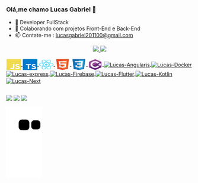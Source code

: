 ### Olá,me chamo Lucas Gabriel 👋



- 🔭 Developer FullStack
- 👯 Colaborando com projetos Front-End e Back-End
- 📫 Contate-me : lucasgabriel201100@gmail.com


<div align="center">
  <a href="https://github.com/rafaballerini">
  <img height="180em" src="https://github-readme-stats.vercel.app/api?username=Lucas-Gabriel2A&show_icons=true&theme=blue-green&include_all_commits=true&count_private=true"/>
  <img height="180em" src="https://github-readme-stats.vercel.app/api/top-langs/?username=Lucas-Gabriel2A&layout=compact&langs_count=7&theme=blue-green"/>
</div>
<div style="display: inline_block"><br>
  <img align="center" alt="Lucas-Js" height="30" width="40" src="https://raw.githubusercontent.com/devicons/devicon/master/icons/javascript/javascript-plain.svg">
  <img align="center" alt="Lucas-Ts" height="30" width="40" src="https://raw.githubusercontent.com/devicons/devicon/master/icons/typescript/typescript-plain.svg">
  <img align="center" alt="Lucas-React" height="30" width="40" src="https://raw.githubusercontent.com/devicons/devicon/master/icons/react/react-original.svg">
  <img align="center" alt="Lucas-HTML" height="30" width="40" src="https://raw.githubusercontent.com/devicons/devicon/master/icons/html5/html5-original.svg">
  <img align="center" alt="Lucas-CSS" height="30" width="40" src="https://raw.githubusercontent.com/devicons/devicon/master/icons/css3/css3-original.svg">
  <img align="center" alt="Lucas-Csharp" height="30" width="40" src="https://raw.githubusercontent.com/devicons/devicon/master/icons/csharp/csharp-original.svg">
  <img align = "center" alt = "Lucas-Angularjs" height="30" width="40" src="https://cdn.jsdelivr.net/gh/devicons/devicon/icons/angularjs/angularjs-original.svg" />
   <img align = "center" alt = "Lucas-Docker" height="30" width="40" src="https://cdn.jsdelivr.net/gh/devicons/devicon/icons/docker/docker-plain-wordmark.svg" />
   <img align = "center" alt = "Lucas-express" height="30" width="40" src="https://cdn.jsdelivr.net/gh/devicons/devicon/icons/express/express-original-wordmark.svg" />
     <img align = "center" alt = "Lucas-Firebase" height="30" width="40" src="https://cdn.jsdelivr.net/gh/devicons/devicon/icons/firebase/firebase-plain-wordmark.svg" />
     <img align = "center" alt = "Lucas-Flutter" height="30" width="40" src="https://cdn.jsdelivr.net/gh/devicons/devicon/icons/flutter/flutter-original.svg" />
     <img align = "center" alt = "Lucas-Kotlin" height="30" width="40" src="https://cdn.jsdelivr.net/gh/devicons/devicon/icons/kotlin/kotlin-original.svg" />
   <img align = "center" alt = "Lucas-Next" height="30" width="40" src="https://cdn.jsdelivr.net/gh/devicons/devicon/icons/nextjs/nextjs-original-wordmark.svg" />
 
</div>
  
  ##
 
<div> 
  
  <a href="https://instagram.com/lucasgabri_" target="_blank"><img src="https://img.shields.io/badge/-Instagram-%23E4405F?style=for-the-badge&logo=instagram&logoColor=white" target="_blank"></a>
  <a href = "mailto:lucasgabriel201100@gmail.com"><img src="https://img.shields.io/badge/-Gmail-%23333?style=for-the-badge&logo=gmail&logoColor=white" target="_blank"></a>
  <a href="https://www.linkedin.com/in/lucas-gabriel-26b2b5227/" target="_blank"><img src="https://img.shields.io/badge/-LinkedIn-%230077B5?style=for-the-badge&logo=linkedin&logoColor=white" target="_blank"></a> 
 
   ![Snake animation](https://github.com/Lucas-Gabriel2A/Lucas-Gabriel2A/blob/output/github-contribution-grid-snake.svg)
 
</div>
